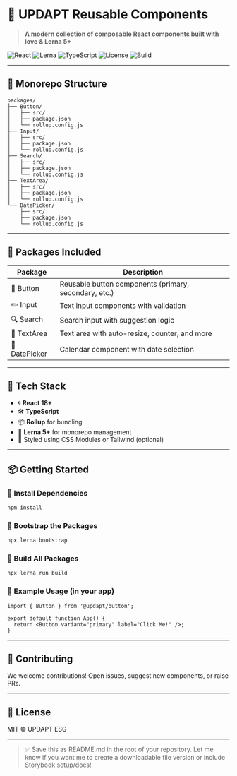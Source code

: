 # 🎨 UPDAPT Reusable Components

> **A modern collection of composable React components built with love & Lerna 5+**

![React](https://img.shields.io/badge/React-18+-blue?logo=react) ![Lerna](https://img.shields.io/badge/Lerna-5%2B-blueviolet?logo=lerna) ![TypeScript](https://img.shields.io/badge/TypeScript-Ready-blue?logo=typescript) ![License](https://img.shields.io/badge/license-MIT-green) ![Build](https://img.shields.io/badge/build-passing-brightgreen)

---

## 📁 Monorepo Structure

```
packages/
├── Button/
│   ├── src/
│   ├── package.json
│   └── rollup.config.js
├── Input/
│   ├── src/
│   ├── package.json
│   └── rollup.config.js
├── Search/
│   ├── src/
│   ├── package.json
│   └── rollup.config.js
├── TextArea/
│   ├── src/
│   ├── package.json
│   └── rollup.config.js
└── DatePicker/
    ├── src/
    ├── package.json
    └── rollup.config.js
```

---

## 🚀 Packages Included

| Package | Description |
|---------------|-----------------------------------------------|
| 🔘 Button | Reusable button components (primary, secondary, etc.) |
| ✏️ Input | Text input components with validation |
| 🔍 Search | Search input with suggestion logic |
| 📝 TextArea | Text area with auto-resize, counter, and more |
| 📅 DatePicker | Calendar component with date selection |

---

## 🧱 Tech Stack

- 🌀 **React 18+**
- 🛠️ **TypeScript**
- 📦 **Rollup** for bundling
- 🧬 **Lerna 5+** for monorepo management
- 💅 Styled using CSS Modules or Tailwind (optional)

---

## 📦 Getting Started

### 🔧 Install Dependencies

```bash
npm install
```

### 📍 Bootstrap the Packages

```bash
npx lerna bootstrap
```

### 🔨 Build All Packages

```bash
npx lerna run build
```

### 🧪 Example Usage (in your app)

```tsx
import { Button } from '@updapt/button';

export default function App() {
  return <Button variant="primary" label="Click Me!" />;
}
```

---

## 🤝 Contributing

We welcome contributions! Open issues, suggest new components, or raise PRs.

---

## 📄 License

MIT © UPDAPT ESG

---

> ✅ Save this as README.md in the root of your repository. Let me know if you want me to create a downloadable file version or include Storybook setup/docs!
